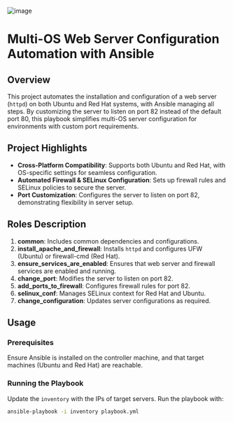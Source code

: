 ![image](https://github.com/user-attachments/assets/66cdd32e-ade6-4f93-b32d-d7c3e726bee4)

# Multi-OS Web Server Configuration Automation with Ansible

## Overview

This project automates the installation and configuration of a web server (`httpd`) on both Ubuntu and Red Hat systems, with Ansible managing all steps. By customizing the server to listen on port 82 instead of the default port 80, this playbook simplifies multi-OS server configuration for environments with custom port requirements.

## Project Highlights
- **Cross-Platform Compatibility**: Supports both Ubuntu and Red Hat, with OS-specific settings for seamless configuration.
- **Automated Firewall & SELinux Configuration**: Sets up firewall rules and SELinux policies to secure the server.
- **Port Customization**: Configures the server to listen on port 82, demonstrating flexibility in server setup.

## Roles Description

1. **common**: Includes common dependencies and configurations.
2. **install_apache_and_firewall**: Installs `httpd` and configures UFW (Ubuntu) or firewall-cmd (Red Hat).
3. **ensure_services_are_enabled**: Ensures that web server and firewall services are enabled and running.
4. **change_port**: Modifies the server to listen on port 82.
5. **add_ports_to_firewall**: Configures firewall rules for port 82.
6. **selinux_conf**: Manages SELinux context for Red Hat and Ubuntu.
7. **change_configuration**: Updates server configurations as required.

## Usage

### Prerequisites
Ensure Ansible is installed on the controller machine, and that target machines (Ubuntu and Red Hat) are reachable.

### Running the Playbook

Update the `inventory` with the IPs of target servers. Run the playbook with:

```bash
ansible-playbook -i inventory playbook.yml
